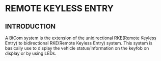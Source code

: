 **REMOTE KEYLESS ENTRY** 
====================

**INTRODUCTION**
--
A BiCom system is the extension of the unidirectional RKE(Remote Keyless Entry) to bidirectional RKE(Remote Keyless Entry) system. This system is basically use to display the vehicle status/information on the keyfob on display or by using LEDs.
